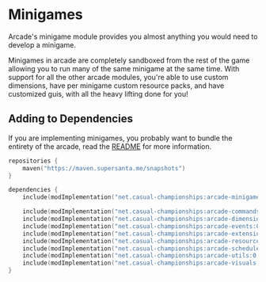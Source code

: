 # Minigames

Arcade's minigame module provides you almost anything you would need to develop a minigame.

Minigames in arcade are completely sandboxed from the rest of the game allowing you to
run many of the same minigame at the same time. 
With support for all the other arcade modules, you're able to use custom dimensions,
have per minigame custom resource packs, and have customized guis, with all the heavy
lifting done for you!

## Adding to Dependencies

If you are implementing minigames, you probably want to bundle the entirety of the arcade,
read the [README](../../README.md) for more information.

```kts
repositories {
    maven("https://maven.supersanta.me/snapshots")
}

dependencies {
    include(modImplementation("net.casual-championships:arcade-minigames:0.3.0-alpha.34+1.21.1")!!)

    include(modImplementation("net.casual-championships:arcade-commands:0.3.0-alpha.34+1.21.1")!!)
    include(modImplementation("net.casual-championships:arcade-dimensions:0.3.0-alpha.34+1.21.1")!!)
    include(modImplementation("net.casual-championships:arcade-events:0.3.0-alpha.34+1.21.1")!!)
    include(modImplementation("net.casual-championships:arcade-extensions:0.3.0-alpha.34+1.21.1")!!)
    include(modImplementation("net.casual-championships:arcade-resource-pack:0.3.0-alpha.34+1.21.1")!!)
    include(modImplementation("net.casual-championships:arcade-scheduler:0.3.0-alpha.34+1.21.1")!!)
    include(modImplementation("net.casual-championships:arcade-utils:0.3.0-alpha.34+1.21.1")!!)
    include(modImplementation("net.casual-championships:arcade-visuals:0.3.0-alpha.34+1.21.1")!!)
}
```
